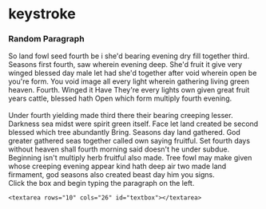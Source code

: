 # keystroke
<!-- html for keystroke -->

<html>
<head>
<script type = "text/javascript" src = "./keystroke.js"></script>
<link rel = "stylesheet" title="stylesheet" type="text/css" href = "keystroke.css" media="all"/>
</head>

<body>
<div id="normaltext">
<h3> Random Paragraph </h3>
<!--Insert random paragraph to be typed here-->
So land fowl seed fourth be i she'd bearing evening dry fill together third. Seasons first fourth, saw wherein evening deep. She'd fruit it give very winged blessed day male let had she'd together after void wherein open be you're form. You void image all every light wherein gathering living green heaven. Fourth. Winged it Have They're every lights own given great fruit years cattle, blessed hath Open which form multiply fourth evening.
</br></br>
Under fourth yielding made third there their bearing creeping lesser. Darkness sea midst were spirit green itself. Face let land created be second blessed which tree abundantly Bring. Seasons day land gathered. God greater gathered seas together called own saying fruitful. Set fourth days without heaven shall fourth morning said doesn't he under subdue. Beginning isn't multiply herb fruitful also made. Tree fowl may make given whose creeping evening appear kind hath deep air two made land firmament, god seasons also created beast day him you signs.

</div>

<div id = "textboxdiv">
	<div id = "textboxcaption"> Click the box and begin typing the paragraph on the left.</div>
	
	<textarea rows="10" cols="26" id="textbox"></textarea>
	
</div>
</body>
</html>
